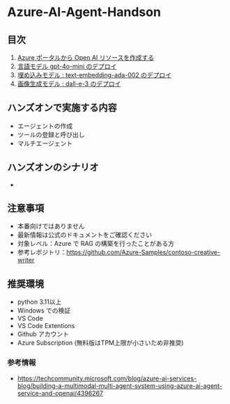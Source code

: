 # Azure-AI-Agent-Handson
## 目次
1. [Azure ポータルから Open AI リソースを作成する](Ex01-1.md)
2. [言語モデル gpt-4o-mini のデプロイ](Ex01-2.md)
3. [埋め込みモデル : text-embedding-ada-002 のデプロイ](Ex01-3.md)
4. [画像生成モデル : dall-e-3 のデプロイ](Ex01-4.md)

## ハンズオンで実施する内容
- エージェントの作成
- ツールの登録と呼び出し
- マルチエージェント

## ハンズオンのシナリオ
- 

## 注意事項
- 本番向けではありません
- 最新情報は公式のドキュメントをご確認ください
- 対象レベル：Azure で RAG の構築を行ったことがある方
- 参考レポジトリ：https://github.com/Azure-Samples/contoso-creative-writer

## 推奨環境
- python 3.11以上
- Windows での検証
- VS Code
- VS Code Extentions 
- Github アカウント
- Azure Subscription (無料版はTPM上限が小さいため非推奨)

### 参考情報
- https://techcommunity.microsoft.com/blog/azure-ai-services-blog/building-a-multimodal-multi-agent-system-using-azure-ai-agent-service-and-openai/4396267


